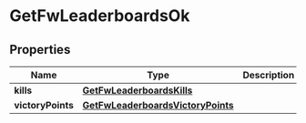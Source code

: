 
# GetFwLeaderboardsOk

## Properties
Name | Type | Description | Notes
------------ | ------------- | ------------- | -------------
**kills** | [**GetFwLeaderboardsKills**](GetFwLeaderboardsKills.md) |  |  [optional]
**victoryPoints** | [**GetFwLeaderboardsVictoryPoints**](GetFwLeaderboardsVictoryPoints.md) |  |  [optional]



